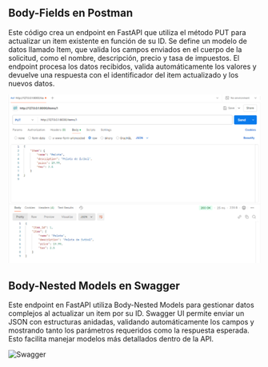 ## Body-Fields en Postman

Este código crea un endpoint en FastAPI que utiliza el método PUT para 
actualizar un item existente en función de su ID. Se define un modelo de datos
llamado Item, que valida los campos enviados en el cuerpo de la solicitud, 
como el nombre, descripción, precio y tasa de impuestos. El endpoint procesa 
los datos recibidos, valida automáticamente los valores y devuelve una 
respuesta con el identificador del item actualizado y los nuevos datos.

![Postman](img/body-field-postman.PNG)

## Body-Nested Models en Swagger

Este endpoint en FastAPI utiliza Body-Nested Models para gestionar datos 
complejos al actualizar un item por su ID. Swagger UI permite enviar un JSON 
con estructuras anidadas, validando automáticamente los campos y mostrando 
tanto los parámetros requeridos como la respuesta esperada. Esto facilita 
manejar modelos más detallados dentro de la API.

![Swagger](img/body-nested-swaggr.PNG)
